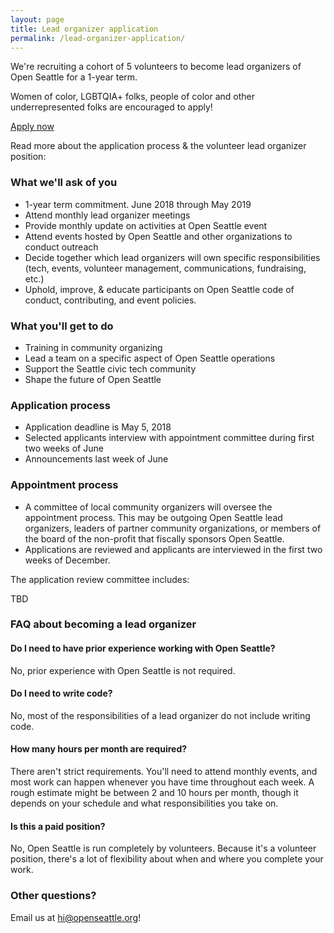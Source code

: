 ```yaml
---
layout: page
title: Lead organizer application
permalink: /lead-organizer-application/
---
```


We're recruiting a cohort of 5 volunteers to become lead organizers of Open Seattle for a 1-year term.

Women of color, LGBTQIA+ folks, people of color and other underrepresented folks are encouraged to apply!

<p><a href="#apply" class="button">Apply now</a></p>

Read more about the application process & the volunteer lead organizer position:

### What we'll ask of you
- 1-year term commitment. June 2018 through May 2019
- Attend monthly lead organizer meetings
- Provide monthly update on activities at Open Seattle event
- Attend events hosted by Open Seattle and other organizations to conduct outreach
- Decide together which lead organizers will own specific responsibilities (tech, events, volunteer management, communications, fundraising, etc.)
- Uphold, improve, & educate participants on Open Seattle code of conduct, contributing, and event policies.

### What you'll get to do
- Training in community organizing
- Lead a team on a specific aspect of Open Seattle operations
- Support the Seattle civic tech community
- Shape the future of Open Seattle

### Application process
- Application deadline is May 5, 2018
- Selected applicants interview with appointment committee during first two weeks of June
- Announcements last week of June

### Appointment process
- A committee of local community organizers will oversee the appointment process. This may be outgoing Open Seattle lead organizers, leaders of partner community organizations, or members of the board of the non-profit that fiscally sponsors Open Seattle.
- Applications are reviewed and applicants are interviewed in the first two weeks of December.

The application review committee includes:

TBD

### FAQ about becoming a lead organizer

#### Do I need to have prior experience working with Open Seattle?

No, prior experience with Open Seattle is not required.

#### Do I need to write code?

No, most of the responsibilities of a lead organizer do not include writing code.

#### How many hours per month are required?

There aren't strict requirements. You'll need to attend monthly events, and most work can happen whenever you have time throughout each week. A rough estimate might be between 2 and 10 hours per month, though it depends on your schedule and what responsibilities you take on.

#### Is this a paid position?

No, Open Seattle is run completely by volunteers. Because it's a volunteer position, there's a lot of flexibility about when and where you complete your work.

### Other questions?

Email us at hi@openseattle.org!
